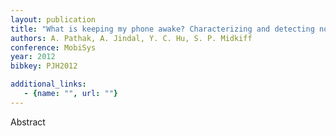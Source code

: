 ```yaml
---
layout: publication
title: "What is keeping my phone awake? Characterizing and detecting no-sleep energy bugs in smartphone apps"
authors: A. Pathak, A. Jindal, Y. C. Hu, S. P. Midkiff
conference: MobiSys
year: 2012
bibkey: PJH2012

additional_links:
   - {name: "", url: ""}
---
```

Abstract
